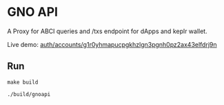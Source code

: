 # GNO API

A Proxy for ABCI queries and /txs endpoint for dApps and keplr wallet.

Live demo: [auth/accounts/g1r0yhmapucpgkhzlgn3pgnh0pz2ax43elfdrj9n](https://lcd.gno.tools/cosmos/auth/v1beta1/accounts/g1r0yhmapucpgkhzlgn3pgnh0pz2ax43elfdrj9n)

## Run

```
make build

./build/gnoapi
```
